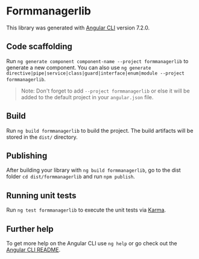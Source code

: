 # Formmanagerlib

This library was generated with [Angular CLI](https://github.com/angular/angular-cli) version 7.2.0.

## Code scaffolding

Run `ng generate component component-name --project formmanagerlib` to generate a new component. You can also use `ng generate directive|pipe|service|class|guard|interface|enum|module --project formmanagerlib`.
> Note: Don't forget to add `--project formmanagerlib` or else it will be added to the default project in your `angular.json` file. 

## Build

Run `ng build formmanagerlib` to build the project. The build artifacts will be stored in the `dist/` directory.

## Publishing

After building your library with `ng build formmanagerlib`, go to the dist folder `cd dist/formmanagerlib` and run `npm publish`.

## Running unit tests

Run `ng test formmanagerlib` to execute the unit tests via [Karma](https://karma-runner.github.io).

## Further help

To get more help on the Angular CLI use `ng help` or go check out the [Angular CLI README](https://github.com/angular/angular-cli/blob/master/README.md).

